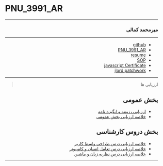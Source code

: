 # PNU_3991_AR

---------

<div dir="rtl">
 
### میرمحمد کمالی
 
---
- [github](https://github.com/zeinabganjinaei)
- [PNU_3991_AR](https://github.com/zeinabganjinaei/PNU_3991_AR)
- [resume](https://zeinabganjinaei.github.io/)
- [SOP](https://zeinabganjinaei.github.io/SOP) 
- [javascript Certificate](js.jpg)
- [jlord patchwork](jlord.png)
  
------------------
> ارزیابی ها

##  بخش عمومی
- [ارزیابی رزومه و انگیزه نامه](MK_CV_CheckList_AR_3991.pdf)
- [خلاصه ارزیابی بخش عمومی](MK_GeneralSection_CheckList_AR_3991.pdf)

##  بخش دروس کارشناسی
- [خلاصه ارزیابی درس طراحی واسط کاربر](https://github.com/mir-mohammad/PNU_3991_AR/blob/main/UserInterfaceDesgin/MK_UserInterfaceDesgin_CheckList_AR_3991.pdf)
- [خلاصه ارزیابی درس تعامل انسان و کامپیوتر](https://github.com/mir-mohammad/PNU_3991_AR/blob/main/HumanComputerInteraction/MK_HumanComputerInteraction_CheckList_AR_3991.pdf)
- [خلاصه ارزیابی درس نظریه زبان و ماشین](https://github.com/mir-mohammad/PNU_3991_AR/blob/main/Theory-of-Languages-and-Machines/MK_Theory-of-Languages-and-Machines_CheckList_AR_3991.pdf)

------
